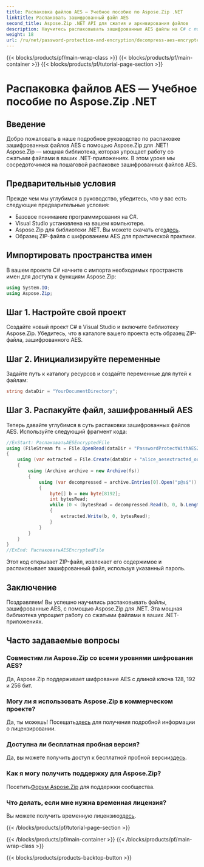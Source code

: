 ```yaml
---
title: Распаковка файлов AES — Учебное пособие по Aspose.Zip .NET
linktitle: Распаковать зашифрованный файл AES
second_title: Aspose.Zip .NET API для сжатия и архивирования файлов
description: Научитесь распаковывать зашифрованные AES файлы на C# с помощью Aspose.Zip для .NET. Следуйте нашему пошаговому руководству для эффективной обработки файлов.
weight: 18
url: /ru/net/password-protection-and-encryption/decompress-aes-encrypted-file/
---
```


{{< blocks/products/pf/main-wrap-class >}}
{{< blocks/products/pf/main-container >}}
{{< blocks/products/pf/tutorial-page-section >}}

# Распаковка файлов AES — Учебное пособие по Aspose.Zip .NET


## Введение

Добро пожаловать в наше подробное руководство по распаковке зашифрованных файлов AES с помощью Aspose.Zip для .NET! Aspose.Zip — мощная библиотека, которая упрощает работу со сжатыми файлами в ваших .NET-приложениях. В этом уроке мы сосредоточимся на пошаговой распаковке зашифрованных файлов AES.

## Предварительные условия

Прежде чем мы углубимся в руководство, убедитесь, что у вас есть следующие предварительные условия:

- Базовое понимание программирования на C#.
- Visual Studio установлена на вашем компьютере.
-  Aspose.Zip для библиотеки .NET. Вы можете скачать его[здесь](https://releases.aspose.com/zip/net/).
- Образец ZIP-файла с шифрованием AES для практической практики.

## Импортировать пространства имен

В вашем проекте C# начните с импорта необходимых пространств имен для доступа к функциям Aspose.Zip:

```csharp
using System.IO;
using Aspose.Zip;
```

## Шаг 1. Настройте свой проект

Создайте новый проект C# в Visual Studio и включите библиотеку Aspose.Zip. Убедитесь, что в каталоге вашего проекта есть образец ZIP-файла, зашифрованного AES.

## Шаг 2. Инициализируйте переменные

Задайте путь к каталогу ресурсов и создайте переменные для путей к файлам:

```csharp
string dataDir = "YourDocumentDirectory";
```

## Шаг 3. Распакуйте файл, зашифрованный AES

Теперь давайте углубимся в суть распаковки зашифрованных файлов AES. Используйте следующий фрагмент кода:

```csharp
//ExStart: РаспаковатьAESEncryptedFile
using (FileStream fs = File.OpenRead(dataDir + "PasswordProtectWithAES256_out.zip"))
{
    using (var extracted = File.Create(dataDir + "alice_aesextracted_out.txt"))
    {
        using (Archive archive = new Archive(fs))
        {
            using (var decompressed = archive.Entries[0].Open("p@s$"))
            {
                byte[] b = new byte[8192];
                int bytesRead;
                while (0 < (bytesRead = decompressed.Read(b, 0, b.Length)))
                {
                    extracted.Write(b, 0, bytesRead);
                }
            }
        }
    }
}
//ExEnd: РаспаковатьAESEncryptedFile
```

Этот код открывает ZIP-файл, извлекает его содержимое и распаковывает зашифрованный файл, используя указанный пароль.

## Заключение

Поздравляем! Вы успешно научились распаковывать файлы, зашифрованные AES, с помощью Aspose.Zip для .NET. Эта мощная библиотека упрощает работу со сжатыми файлами в ваших .NET-приложениях.

## Часто задаваемые вопросы

### Совместим ли Aspose.Zip со всеми уровнями шифрования AES?
Да, Aspose.Zip поддерживает шифрование AES с длиной ключа 128, 192 и 256 бит.

### Могу ли я использовать Aspose.Zip в коммерческом проекте?
 Да, ты можешь! Посещать[здесь](https://purchase.aspose.com/buy) для получения подробной информации о лицензировании.

### Доступна ли бесплатная пробная версия?
 Да, вы можете получить доступ к бесплатной пробной версии[здесь](https://releases.aspose.com/).

### Как я могу получить поддержку для Aspose.Zip?
 Посетить[Форум Aspose.Zip](https://forum.aspose.com/c/zip/37) для поддержки сообщества.

### Что делать, если мне нужна временная лицензия?
 Вы можете получить временную лицензию[здесь](https://purchase.aspose.com/temporary-license/).


{{< /blocks/products/pf/tutorial-page-section >}}

{{< /blocks/products/pf/main-container >}}
{{< /blocks/products/pf/main-wrap-class >}}

{{< blocks/products/products-backtop-button >}}
